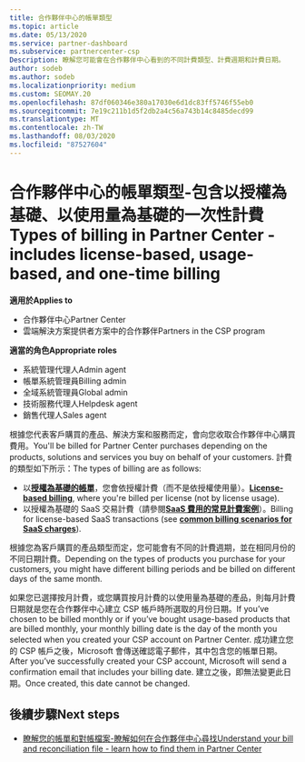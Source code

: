 ```yaml
---
title: 合作夥伴中心的帳單類型
ms.topic: article
ms.date: 05/13/2020
ms.service: partner-dashboard
ms.subservice: partnercenter-csp
Description: 瞭解您可能會在合作夥伴中心看到的不同計費類型、計費週期和計費日期。
author: sodeb
ms.author: sodeb
ms.localizationpriority: medium
ms.custom: SEOMAY.20
ms.openlocfilehash: 87df060346e380a17030e6d1dc83ff5746f55eb0
ms.sourcegitcommit: 7e19c211b1d5f2db2a4c56a743b14c8485decd99
ms.translationtype: MT
ms.contentlocale: zh-TW
ms.lasthandoff: 08/03/2020
ms.locfileid: "87527604"
---
```

# <a name="types-of-billing-in-partner-center---includes-license-based-usage-based-and-one-time-billing"></a><span data-ttu-id="6bdeb-103">合作夥伴中心的帳單類型-包含以授權為基礎、以使用量為基礎的一次性計費</span><span class="sxs-lookup"><span data-stu-id="6bdeb-103">Types of billing in Partner Center - includes license-based, usage-based, and one-time billing</span></span>

<span data-ttu-id="6bdeb-104">**適用於**</span><span class="sxs-lookup"><span data-stu-id="6bdeb-104">**Applies to**</span></span>

- <span data-ttu-id="6bdeb-105">合作夥伴中心</span><span class="sxs-lookup"><span data-stu-id="6bdeb-105">Partner Center</span></span>
- <span data-ttu-id="6bdeb-106">雲端解決方案提供者方案中的合作夥伴</span><span class="sxs-lookup"><span data-stu-id="6bdeb-106">Partners in the CSP program</span></span>

<span data-ttu-id="6bdeb-107">**適當的角色**</span><span class="sxs-lookup"><span data-stu-id="6bdeb-107">**Appropriate roles**</span></span>

- <span data-ttu-id="6bdeb-108">系統管理代理人</span><span class="sxs-lookup"><span data-stu-id="6bdeb-108">Admin agent</span></span>
- <span data-ttu-id="6bdeb-109">帳單系統管理員</span><span class="sxs-lookup"><span data-stu-id="6bdeb-109">Billing admin</span></span>
- <span data-ttu-id="6bdeb-110">全域系統管理員</span><span class="sxs-lookup"><span data-stu-id="6bdeb-110">Global admin</span></span>
- <span data-ttu-id="6bdeb-111">技術服務代理人</span><span class="sxs-lookup"><span data-stu-id="6bdeb-111">Helpdesk agent</span></span>
- <span data-ttu-id="6bdeb-112">銷售代理人</span><span class="sxs-lookup"><span data-stu-id="6bdeb-112">Sales agent</span></span>

<span data-ttu-id="6bdeb-113">根據您代表客戶購買的產品、解決方案和服務而定，會向您收取合作夥伴中心購買費用。</span><span class="sxs-lookup"><span data-stu-id="6bdeb-113">You'll be billed for Partner Center purchases depending on the products, solutions and services you buy on behalf of your customers.</span></span> <span data-ttu-id="6bdeb-114">計費的類型如下所示：</span><span class="sxs-lookup"><span data-stu-id="6bdeb-114">The types of billing are as follows:</span></span>

- <span data-ttu-id="6bdeb-115">以[**授權為基礎的帳單**](license-based-billing.md)，您會依授權計費（而不是依授權使用量）。</span><span class="sxs-lookup"><span data-stu-id="6bdeb-115">[**License-based billing**](license-based-billing.md), where you're billed per license (not by license usage).</span></span>
- <span data-ttu-id="6bdeb-116">以授權為基礎的 SaaS 交易計費（請參閱[**SaaS 費用的常見計費案例**](common-billing-scenarios-saas.md)）。</span><span class="sxs-lookup"><span data-stu-id="6bdeb-116">Billing for license-based SaaS transactions (see [**common billing scenarios for SaaS charges**](common-billing-scenarios-saas.md)).</span></span>

<span data-ttu-id="6bdeb-117">根據您為客戶購買的產品類型而定，您可能會有不同的計費週期，並在相同月份的不同日期計費。</span><span class="sxs-lookup"><span data-stu-id="6bdeb-117">Depending on the types of products you purchase for your customers, you might have different billing periods and be billed on different days of the same month.</span></span>

<span data-ttu-id="6bdeb-118">如果您已選擇按月計費，或您購買按月計費的以使用量為基礎的產品，則每月計費日期就是您在合作夥伴中心建立 CSP 帳戶時所選取的月份日期。</span><span class="sxs-lookup"><span data-stu-id="6bdeb-118">If you’ve chosen to be billed monthly or if you’ve bought usage-based products that are billed monthly, your monthly billing date is the day of the month you selected when you created your CSP account on Partner Center.</span></span> <span data-ttu-id="6bdeb-119">成功建立您的 CSP 帳戶之後，Microsoft 會傳送確認電子郵件，其中包含您的帳單日期。</span><span class="sxs-lookup"><span data-stu-id="6bdeb-119">After you’ve successfully created your CSP account, Microsoft will send a confirmation email that includes your billing date.</span></span> <span data-ttu-id="6bdeb-120">建立之後，即無法變更此日期。</span><span class="sxs-lookup"><span data-stu-id="6bdeb-120">Once created, this date cannot be changed.</span></span>

## <a name="next-steps"></a><span data-ttu-id="6bdeb-121">後續步驟</span><span class="sxs-lookup"><span data-stu-id="6bdeb-121">Next steps</span></span>

- [<span data-ttu-id="6bdeb-122">瞭解您的帳單和對帳檔案-瞭解如何在合作夥伴中心尋找</span><span class="sxs-lookup"><span data-stu-id="6bdeb-122">Understand your bill and reconciliation file - learn how to find them in Partner Center</span></span>](read-your-bill.md)